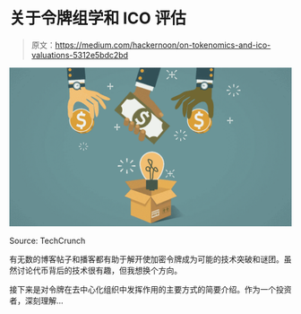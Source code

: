 # 关于令牌组学和 ICO 评估

> 原文：<https://medium.com/hackernoon/on-tokenomics-and-ico-valuations-5312e5bdc2bd>

![](img/4b53d1d71933501f15985b9979ee6e22.png)

Source: TechCrunch

有无数的博客帖子和播客都有助于解开使加密令牌成为可能的技术突破和谜团。虽然讨论代币背后的技术很有趣，但我想换个方向。

接下来是对令牌在去中心化组织中发挥作用的主要方式的简要介绍。作为一个投资者，深刻理解…